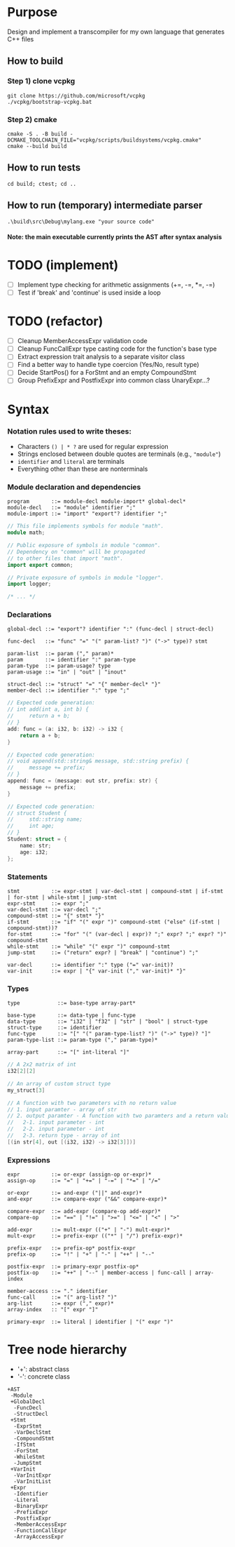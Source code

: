 # Purpose
Design and implement a transcompiler for my own language that generates C++ files

## How to build
### Step 1) clone vcpkg
```
git clone https://github.com/microsoft/vcpkg
./vcpkg/bootstrap-vcpkg.bat
```
### Step 2) cmake
```
cmake -S . -B build -DCMAKE_TOOLCHAIN_FILE="vcpkg/scripts/buildsystems/vcpkg.cmake"
cmake --build build
```

## How to run tests
```
cd build; ctest; cd ..
```

## How to run (temporary) intermediate parser
```
.\build\src\Debug\mylang.exe "your source code"
```
#### Note: the main executable currently prints the AST after syntax analysis

# TODO (implement)
- [ ] Implement type checking for arithmetic assignments (+=, -=, *=, -=)
- [ ] Test if 'break' and 'continue' is used inside a loop

# TODO (refactor)
- [ ] Cleanup MemberAccessExpr validation code
- [ ] Cleanup FuncCallExpr type casting code for the function's base type
- [ ] Extract expression trait analysis to a separate visitor class
- [ ] Find a better way to handle type coercion (Yes/No, result type)
- [ ] Decide StartPos() for a ForStmt and an empty CompoundStmt
- [ ] Group PrefixExpr and PostfixExpr into common class UnaryExpr...?

# Syntax
### Notation rules used to write theses:
- Characters ```() | * ?``` are used for regular expression
- Strings enclosed between double quotes are terminals (e.g., ```"module"```)
- ```identifier``` and ```literal``` are terminals
- Everything other than these are nonterminals
### Module declaration and dependencies
```
program       ::= module-decl module-import* global-decl*
module-decl   ::= "module" identifier ";"
module-import ::= "import" "export"? identifier ";"
```
```c++
// This file implements symbols for module "math".
module math;

// Public exposure of symbols in module "common".
// Dependency on "common" will be propagated
// to other files that import "math".
import export common;

// Private exposure of symbols in module "logger".
import logger;

/* ... */
```
### Declarations
```
global-decl ::= "export"? identifier ":" (func-decl | struct-decl)

func-decl   ::= "func" "=" "(" param-list? ")" ("->" type)? stmt

param-list  ::= param ("," param)*
param       ::= identifier ":" param-type
param-type  ::= param-usage? type
param-usage ::= "in" | "out" | "inout"

struct-decl ::= "struct" "=" "{" member-decl* "}"
member-decl ::= identifier ":" type ";"
```
```c++
// Expected code generation:
// int add(int a, int b) {
//     return a + b;
// }
add: func = (a: i32, b: i32) -> i32 {
    return a + b;
}

// Expected code generation:
// void append(std::string& message, std::string prefix) {
//     message += prefix;
// }
append: func = (message: out str, prefix: str) {
    message += prefix;
}

// Expected code generation:
// struct Student {
//     std::string name;
//     int age;
// }
Student: struct = {
    name: str;
    age: i32;
};
```
### Statements
```
stmt          ::= expr-stmt | var-decl-stmt | compound-stmt | if-stmt | for-stmt | while-stmt | jump-stmt
expr-stmt     ::= expr ";"
var-decl-stmt ::= var-decl ";"
compound-stmt ::= "{" stmt* "}"
if-stmt       ::= "if" "(" expr ")" compound-stmt ("else" (if-stmt | compound-stmt))?
for-stmt      ::= "for" "(" (var-decl | expr)? ";" expr? ";" expr? ")" compound-stmt
while-stmt    ::= "while" "(" expr ")" compound-stmt
jump-stmt     ::= ("return" expr? | "break" | "continue") ";"

var-decl      ::= identifier ":" type ("=" var-init)?
var-init      ::= expr | "{" var-init ("," var-init)* "}"
```
### Types
```
type            ::= base-type array-part*

base-type       ::= data-type | func-type
data-type       ::= "i32" | "f32" | "str" | "bool" | struct-type
struct-type     ::= identifier
func-type       ::= "[" "(" param-type-list? ")" ("->" type)? "]"
param-type-list ::= param-type ("," param-type)*

array-part      ::= "[" int-literal "]"
```
```c++
// A 2x2 matrix of int
i32[2][2]

// An array of custom struct type
my_struct[3]

// A function with two parameters with no return value
// 1. input paramter - array of str
// 2. output paramter - A function with two paramters and a return value
//   2-1. input parameter - int
//   2-2. input parameter - int
//   2-3. return type - array of int
[(in str[4], out [(i32, i32) -> i32[3]])]
```
### Expressions
```
expr          ::= or-expr (assign-op or-expr)*
assign-op     ::= "=" | "+=" | "-=" | "*=" | "/="

or-expr       ::= and-expr ("||" and-expr)*
and-expr      ::= compare-expr ("&&" compare-expr)*

compare-expr  ::= add-expr (compare-op add-expr)*
compare-op    ::= "==" | "!=" | ">=" | "<=" | "<" | ">"

add-expr      ::= mult-expr (("+" | "-") mult-expr)*
mult-expr     ::= prefix-expr (("*" | "/") prefix-expr)*

prefix-expr   ::= prefix-op* postfix-expr
prefix-op     ::= "!" | "+" | "-" | "++" | "--"

postfix-expr  ::= primary-expr postfix-op*
postfix-op    ::= "++" | "--" | member-access | func-call | array-index

member-access ::= "." identifier
func-call     ::= "(" arg-list? ")"
arg-list      ::= expr ("," expr)*
array-index   :: "[" expr "]"

primary-expr  ::= literal | identifier | "(" expr ")"
```

# Tree node hierarchy
- '+': abstract class
- '-': concrete class
```
+AST
 -Module
 +GlobalDecl
  -FuncDecl
  -StructDecl
 +Stmt
  -ExprStmt
  -VarDeclStmt
  -CompoundStmt
  -IfStmt
  -ForStmt
  -WhileStmt
  -JumpStmt
 +VarInit
  -VarInitExpr
  -VarInitList
 +Expr
  -Identifier
  -Literal
  -BinaryExpr
  -PrefixExpr
  -PostfixExpr
  -MemberAccessExpr
  -FunctionCallExpr
  -ArrayAccessExpr
```